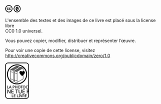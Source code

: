 <div class="icons"><img style="width:6mm" src="img/legal/cc.svg" title="CC" ></img> <img style="width:6mm" src="img/legal/zero.svg" title="0" ></img></div>

L'ensemble des textes et des images de ce livre est placé sous la license libre  
CC0 1.0 universel.

Vous pouvez copier, modifier, distribuer et représenter l’œuvre.

Pour voir une copie de cette license, visitez  
http://creativecommons.org/publicdomain/zero/1.0

<div class="icons"><img style="width:20mm" src="img/legal/photocopie.svg" title="La photocopie ne tue pas le livre"></img></div>
